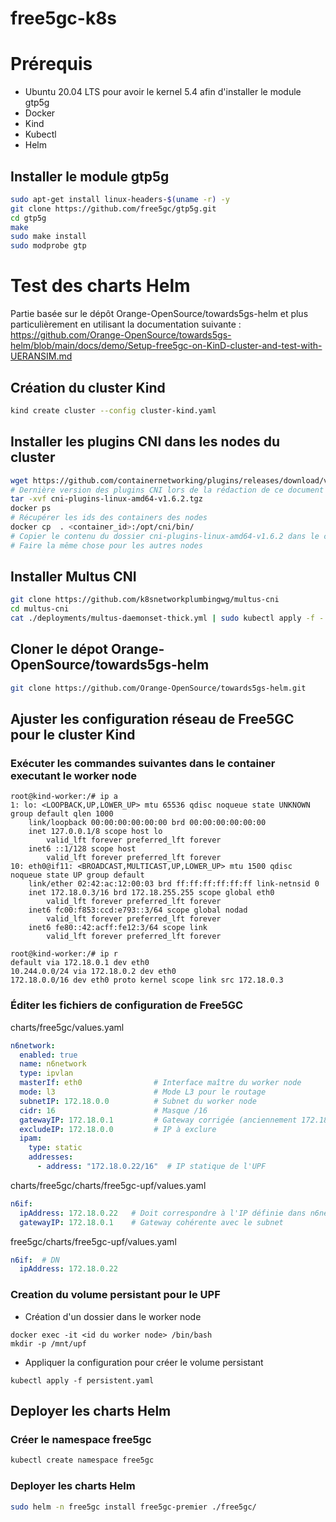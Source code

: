 # free5gc-k8s


# Prérequis
- Ubuntu 20.04 LTS pour avoir le kernel 5.4 afin d'installer le module gtp5g
- Docker 
- Kind
- Kubectl
- Helm

## Installer le module gtp5g
```bash
sudo apt-get install linux-headers-$(uname -r) -y
git clone https://github.com/free5gc/gtp5g.git
cd gtp5g
make
sudo make install
sudo modprobe gtp
```

# Test des charts Helm
Partie basée sur le dépôt Orange-OpenSource/towards5gs-helm et plus particulièrement en utilisant la documentation suivante :
https://github.com/Orange-OpenSource/towards5gs-helm/blob/main/docs/demo/Setup-free5gc-on-KinD-cluster-and-test-with-UERANSIM.md

## Création du cluster Kind
```bash
kind create cluster --config cluster-kind.yaml
```

## Installer les plugins CNI dans les nodes du cluster
```bash
wget https://github.com/containernetworking/plugins/releases/download/v1.6.2/cni-plugins-linux-amd64-v1.6.2.tgz
# Dernière version des plugins CNI lors de la rédaction de ce document
tar -xvf cni-plugins-linux-amd64-v1.6.2.tgz
docker ps
# Récupérer les ids des containers des nodes
docker cp  . <container_id>:/opt/cni/bin/
# Copier le contenu du dossier cni-plugins-linux-amd64-v1.6.2 dans le container
# Faire la même chose pour les autres nodes
```

## Installer Multus CNI
```bash
git clone https://github.com/k8snetworkplumbingwg/multus-cni
cd multus-cni
cat ./deployments/multus-daemonset-thick.yml | sudo kubectl apply -f -
```

## Cloner le dépot Orange-OpenSource/towards5gs-helm
```bash
git clone https://github.com/Orange-OpenSource/towards5gs-helm.git
```

## Ajuster les configuration réseau de Free5GC pour le cluster Kind
### Exécuter les commandes suivantes dans le container executant le worker node
```
root@kind-worker:/# ip a
1: lo: <LOOPBACK,UP,LOWER_UP> mtu 65536 qdisc noqueue state UNKNOWN group default qlen 1000
    link/loopback 00:00:00:00:00:00 brd 00:00:00:00:00:00
    inet 127.0.0.1/8 scope host lo
        valid_lft forever preferred_lft forever
    inet6 ::1/128 scope host 
        valid_lft forever preferred_lft forever
10: eth0@if11: <BROADCAST,MULTICAST,UP,LOWER_UP> mtu 1500 qdisc noqueue state UP group default 
    link/ether 02:42:ac:12:00:03 brd ff:ff:ff:ff:ff:ff link-netnsid 0
    inet 172.18.0.3/16 brd 172.18.255.255 scope global eth0
        valid_lft forever preferred_lft forever
    inet6 fc00:f853:ccd:e793::3/64 scope global nodad 
        valid_lft forever preferred_lft forever
    inet6 fe80::42:acff:fe12:3/64 scope link 
        valid_lft forever preferred_lft forever

root@kind-worker:/# ip r
default via 172.18.0.1 dev eth0 
10.244.0.0/24 via 172.18.0.2 dev eth0 
172.18.0.0/16 dev eth0 proto kernel scope link src 172.18.0.3
```

### Éditer les fichiers de configuration de Free5GC
charts/free5gc/values.yaml
```yaml
n6network:
  enabled: true
  name: n6network
  type: ipvlan
  masterIf: eth0                # Interface maître du worker node
  mode: l3                      # Mode L3 pour le routage
  subnetIP: 172.18.0.0          # Subnet du worker node
  cidr: 16                      # Masque /16
  gatewayIP: 172.18.0.1         # Gateway corrigée (anciennement 172.18.0.0)
  excludeIP: 172.18.0.0         # IP à exclure
  ipam:
    type: static
    addresses:
      - address: "172.18.0.22/16"  # IP statique de l'UPF
```

charts/free5gc/charts/free5gc-upf/values.yaml
```yaml
n6if:
  ipAddress: 172.18.0.22   # Doit correspondre à l'IP définie dans n6network
  gatewayIP: 172.18.0.1    # Gateway cohérente avec le subnet
```

free5gc/charts/free5gc-upf/values.yaml
```yaml
n6if:  # DN
  ipAddress: 172.18.0.22
```

### Creation du volume persistant pour le UPF
- Création d'un dossier dans le worker node
```
docker exec -it <id du worker node> /bin/bash
mkdir -p /mnt/upf
```
- Appliquer la configuration pour créer le volume persistant
```
kubectl apply -f persistent.yaml
```

## Deployer les charts Helm
### Créer le namespace free5gc
```bash
kubectl create namespace free5gc
```

### Deployer les charts Helm
```bash
sudo helm -n free5gc install free5gc-premier ./free5gc/
```
